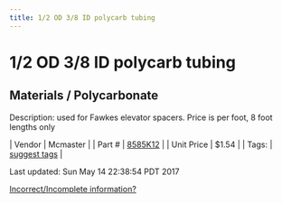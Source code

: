 ```yaml
---
title: 1/2 OD 3/8 ID polycarb tubing
---
```


# 1/2 OD 3/8 ID polycarb tubing
## Materials / Polycarbonate
Description: 	used for Fawkes elevator spacers. Price is per foot, 8 foot lengths only 

| Vendor | Mcmaster | 
| Part # | [8585K12](https://www.mcmaster.com/#8585K12) | 
| Unit Price | $1.54 | 
| Tags: | [suggest tags](https://docs.google.com/forms/d/e/1FAIpQLSeWyY8v3RgOty-MyWmh9U0iivNYN_molChYyS-0U-o-kOAv_g/viewform) | 

Last updated: Sun May 14 22:38:54 PDT 2017

 [Incorrect/Incomplete information?](https://docs.google.com/forms/d/e/1FAIpQLSeWyY8v3RgOty-MyWmh9U0iivNYN_molChYyS-0U-o-kOAv_g/viewform)